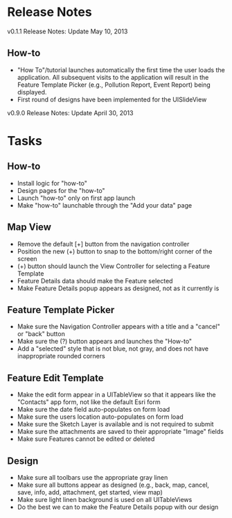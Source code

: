 # Release Notes

v0.1.1 Release Notes: Update May 10, 2013

## How-to

- "How To"/tutorial launches automatically the first time the user loads the application. All subsequent visits to the application will result in the Feature Template Picker (e.g., Pollution Report, Event Report) being displayed.
- First round of designs have been implemented for the UISlideView

v0.9.0 Release Notes: Update April 30, 2013

# Tasks
## How-to

- Install logic for "how-to"
- Design pages for the "how-to"
- Launch "how-to" only on first app launch
- Make "how-to" launchable through the "Add your data" page

## Map View

- Remove the default [+] button from the navigation controller
- Position the new (+) button to snap to the bottom/right corner of the screen
- (+) button should launch the View Controller for selecting a Feature Template
- Feature Details data should make the Feature selected
- Make Feature Details popup appears as designed, not as it currently is

## Feature Template Picker

- Make sure the Navigation Controller appears with a title and a "cancel" or "back" button
- Make sure the (?) button appears and launches the "How-to"
- Add a "selected" style that is not blue, not gray, and does not have inappropriate rounded corners

## Feature Edit Template

- Make the edit form appear in a UITableView so that it appears like the "Contacts" app form, not like the default Esri form
- Make sure the date field auto-populates on form load
- Make sure the users location auto-populates on form load
- Make sure the Sketch Layer is available and is not required to submit
- Make sure the attachments are saved to their appropriate "Image" fields
- Make sure Features cannot be edited or deleted

## Design

- Make sure all toolbars use the appropriate gray linen
- Make sure all buttons appear as designed (e.g., back, map, cancel, save, info, add, attachment, get started, view map)
- Make sure light linen background is used on all UITableViews
- Do the best we can to make the Feature Details popup with our design